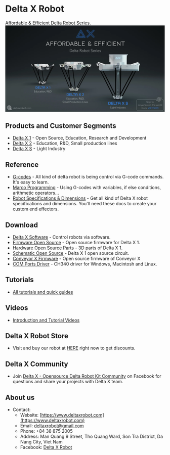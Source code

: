 # Delta X Robot

Affordable & Efficient Delta Robot Series.
![delta_x_models](https://raw.githubusercontent.com/deltaxrobot/Delta-X-Docs/master/docs/images/home_cover.png)

## Products and Customer Segments

- [Delta X 1](https://deltaxstore.com/collections/delta-x-kits) - Open Source, Education, Research and Development
- [Delta X 2](https://deltaxstore.com/products/delta-x-2-pick-place-kit) - Education, R&D, Small production lines
- [Delta X S](https://deltaxstore.com/pages/pre-order) - Light Industry

## Reference

- [G-codes](reference/gcodes/gc_x1.md) - All kind of delta robot is being control via G-code commands. It's easy to learn.
- [Marco Programming](reference/macro_programming/macro_programming.md) - Using G-codes with variables, if else conditions, arithmetic operators...
- [Robot Specifications & Dimensions](reference/specifications/sp_x1.md) - Get all kind of Delta X robot specifications and dimensions. You'll need these docs to create your custom end effectors.

## Download

- [Delta X Software](https://sourceforge.net/projects/delta-x-software/) - Control robots via software.
- [Firmware Open Source](https://github.com/deltaxrobot/Delta-X-Firmware/releases/tag/delta-x-firmware_v0.95) - Open source firmware for Delta X 1.
- [Hardware Open Source Parts](https://github.com/deltaxrobot/Delta-X-3D-Printed-Parts/releases) - 3D parts of Delta X 1.
- [Schematic Open Source](https://github.com/deltaxrobot/Delta-X-Firmware/blob/master/delta%20x%20circuit.pdf) - Delta X 1 open source circuit.
- [Conveyor X Firmware](https://github.com/deltaxrobot/Conveyor-X-Firmware) - Open source firmware of Conveyor X
- [COM Ports Driver](https://sparks.gogo.co.nz/ch340.html) - CH340 driver for Windows, Macintosh and Linux.

## Tutorials

- [All tutorials and quick guides](https://www.deltaxrobot.com/p/tutorials.html)

## Videos

- [Introduction and Tutorial Videos](https://www.deltaxrobot.com/p/video.html)

## Delta X Robot Store

- Visit and buy our robot at [HERE](https://deltaxstore.com/) right now to get discounts.

## Delta X Community

- Join [Delta X - Opensource Delta Robot Kit Community](https://www.facebook.com/groups/DeltaXCommunity) on Facebook for questions and share your projects with Delta X team.

## About us

- Contact:
    - Website: [https://www.deltaxrobot.com](https://www.deltaxrobot.com)
    - Email: [deltaxrobot@gmail.com](mailto:deltaxrobot@gmail.com)
    - Phone: +84 38 875 2005
    - Address: Man Quang 9 Street, Tho Quang Ward, Son Tra District, Da Nang City, Viet Nam
    - Facebook: [Delta X Robot](https://www.facebook.com/DeltaXRobot)
